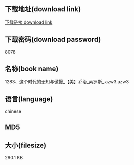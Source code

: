 ## 下载地址(download link)
[下载链接 download link](https://voluble-croquembouche-d321dc.netlify.app/?s=1283%E3%80%81%E8%BF%99%E4%B8%AA%E6%97%B6%E4%BB%A3%E7%9A%84%E6%97%A0%E7%9F%A5%E4%B8%8E%E5%82%B2%E6%85%A2_%E3%80%90%E7%BE%8E%E3%80%91%E4%B9%94%E6%B2%BB_%E7%B4%A2%E7%BD%97%E6%96%AF_.azw3)

## 下载密码(download password)
8078

## 名称(book name)
1283、这个时代的无知与傲慢_【美】乔治_索罗斯_.azw3.azw3

## 语言(language)
chinese

## MD5


## 大小(filesize)
290.1 KB
